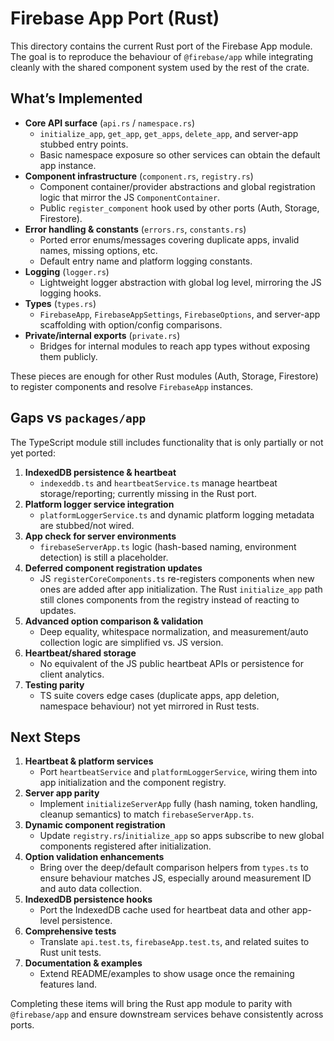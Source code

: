 # Firebase App Port (Rust)

This directory contains the current Rust port of the Firebase App module. The goal is to reproduce the behaviour of
`@firebase/app` while integrating cleanly with the shared component system used by the rest of the crate.

## What’s Implemented

- **Core API surface** (`api.rs` / `namespace.rs`)
  - `initialize_app`, `get_app`, `get_apps`, `delete_app`, and server-app stubbed entry points.
  - Basic namespace exposure so other services can obtain the default app instance.
- **Component infrastructure** (`component.rs`, `registry.rs`)
  - Component container/provider abstractions and global registration logic that mirror the JS `ComponentContainer`.
  - Public `register_component` hook used by other ports (Auth, Storage, Firestore).
- **Error handling & constants** (`errors.rs`, `constants.rs`)
  - Ported error enums/messages covering duplicate apps, invalid names, missing options, etc.
  - Default entry name and platform logging constants.
- **Logging** (`logger.rs`)
  - Lightweight logger abstraction with global log level, mirroring the JS logging hooks.
- **Types** (`types.rs`)
  - `FirebaseApp`, `FirebaseAppSettings`, `FirebaseOptions`, and server-app scaffolding with option/config comparisons.
- **Private/internal exports** (`private.rs`)
  - Bridges for internal modules to reach app types without exposing them publicly.

These pieces are enough for other Rust modules (Auth, Storage, Firestore) to register components and resolve `FirebaseApp`
instances.

## Gaps vs `packages/app`

The TypeScript module still includes functionality that is only partially or not yet ported:

1. **IndexedDB persistence & heartbeat**
   - `indexeddb.ts` and `heartbeatService.ts` manage heartbeat storage/reporting; currently missing in the Rust port.
2. **Platform logger service integration**
   - `platformLoggerService.ts` and dynamic platform logging metadata are stubbed/not wired.
3. **App check for server environments**
   - `firebaseServerApp.ts` logic (hash-based naming, environment detection) is still a placeholder.
4. **Deferred component registration updates**
   - JS `registerCoreComponents.ts` re-registers components when new ones are added after app initialization. The Rust
     `initialize_app` path still clones components from the registry instead of reacting to updates.
5. **Advanced option comparison & validation**
   - Deep equality, whitespace normalization, and measurement/auto collection logic are simplified vs. JS version.
6. **Heartbeat/shared storage**
   - No equivalent of the JS public heartbeat APIs or persistence for client analytics.
7. **Testing parity**
   - TS suite covers edge cases (duplicate apps, app deletion, namespace behaviour) not yet mirrored in Rust tests.

## Next Steps

1. **Heartbeat & platform services**
   - Port `heartbeatService` and `platformLoggerService`, wiring them into app initialization and the component registry.
2. **Server app parity**
   - Implement `initializeServerApp` fully (hash naming, token handling, cleanup semantics) to match `firebaseServerApp.ts`.
3. **Dynamic component registration**
   - Update `registry.rs`/`initialize_app` so apps subscribe to new global components registered after initialization.
4. **Option validation enhancements**
   - Bring over the deep/default comparison helpers from `types.ts` to ensure behaviour matches JS, especially around
     measurement ID and auto data collection.
5. **IndexedDB persistence hooks**
   - Port the IndexedDB cache used for heartbeat data and other app-level persistence.
6. **Comprehensive tests**
   - Translate `api.test.ts`, `firebaseApp.test.ts`, and related suites to Rust unit tests.
7. **Documentation & examples**
   - Extend README/examples to show usage once the remaining features land.

Completing these items will bring the Rust app module to parity with `@firebase/app` and ensure downstream services behave
consistently across ports.
